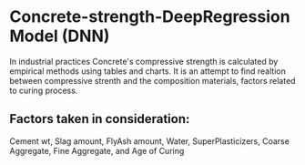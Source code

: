 # Concrete-strength-DeepRegression Model (DNN)
In industrial practices Concrete's compressive strength is calculated by empirical methods using tables and charts.
It is an attempt to find realtion between compressive strenth and the composition materials, factors related to curing process.

## Factors taken in consideration: 
Cement wt, Slag amount, FlyAsh amount, Water, SuperPlasticizers, Coarse Aggregate, Fine Aggregate, and Age of Curing
